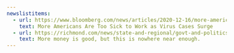 ```yaml
---
newslistitems:
  - url: https://www.bloomberg.com/news/articles/2020-12-16/more-americans-are-too-sick-to-work-as-virus-cases-surge
    text: More Americans Are Too Sick to Work as Virus Cases Surge
  - url: https://richmond.com/news/state-and-regional/govt-and-politics/northams-budget-plan-protects-school-funding-pushes-teacher-pay-raises-and-adds-to-cash-reserve/article_e7ed7af1-fa94-5ccc-a525-642f74f532dc.html
    text: More money is good, but this is nowhere near enough.
---
```

